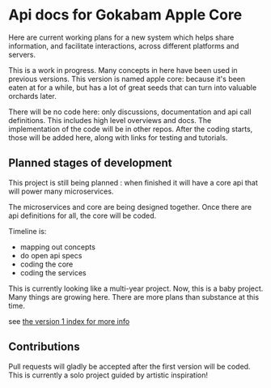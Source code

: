 # Api docs for Gokabam Apple Core

Here are current working plans for a new system which helps share information, 
and facilitate interactions, across different platforms and servers.

This is a work in progress. Many concepts in here have been used in previous versions.
This version is named apple core: because it's been eaten at for a while, but has a lot of great seeds that can turn into valuable orchards later.

There will be no code here: only discussions, documentation and api call definitions.
This includes high level overviews and docs. The implementation of the code will be in other repos.
After the coding starts, those will be added here, along with links for testing and tutorials.



## Planned stages of development

This project is still being planned : when finished it will have a core api that will power many microservices.

The microservices and core are being designed together. Once there are api definitions for all, the core will be coded.

Timeline is:
* mapping out concepts
* do open api specs
* coding the core
* coding the services

This is currently looking like a multi-year project.
Now, this is a baby project. Many things are growing here.
There are more plans than substance at this time.

see [the version 1 index for more info](v1/v1_index.md)

## Contributions

Pull requests will gladly be accepted after the first version will be coded. This is currently a solo project guided by artistic inspiration!

